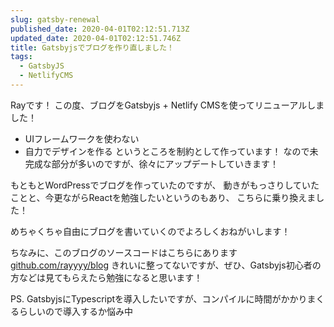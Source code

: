 ```yaml
---
slug: gatsby-renewal
published_date: 2020-04-01T02:12:51.713Z
updated_date: 2020-04-01T02:12:51.746Z
title: Gatsbyjsでブログを作り直しました！
tags:
  - GatsbyJS
  - NetlifyCMS
---
```

Rayです！
この度、ブログをGatsbyjs + Netlify CMSを使ってリニューアルしました！
* UIフレームワークを使わない
* 自力でデザインを作る
というところを制約として作っています！
なので未完成な部分が多いのですが、徐々にアップデートしていきます！

もともとWordPressでブログを作っていたのですが、
動きがもっさりしていたことと、今更ながらReactを勉強したいというのもあり、
こちらに乗り換えました！

めちゃくちゃ自由にブログを書いていくのでよろしくおねがいします！

ちなみに、このブログのソースコードはこちらにあります  
[github.com/rayyyy/blog](https://github.com/rayyyy/blog)
きれいに整ってないですが、ぜひ、Gatsbyjs初心者の方などは見てもらえたら勉強になると思います！

PS.
GatsbyjsにTypescriptを導入したいですが、コンパイルに時間がかかりまくるらしいので導入するか悩み中